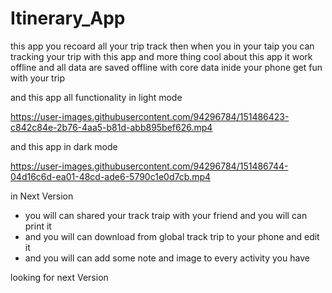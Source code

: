 # Itinerary_App

this app you recoard all your trip track then when you in your taip you can tracking your trip with this app and more thing cool about this app it work offline and all data are saved offline with core data inide your phone get fun with your trip

and this app all functionality in light mode

https://user-images.githubusercontent.com/94296784/151486423-c842c84e-2b76-4aa5-b81d-abb895bef626.mp4

and this app in dark mode 



https://user-images.githubusercontent.com/94296784/151486744-04d16c6d-ea01-48cd-ade6-5790c1e0d7cb.mp4

in Next Version 
- you will can shared your track traip with your friend and you will can print it
- and you will can download from global track trip to your phone and edit it 
- and you will can add some note and image to every activity you have 

looking for next Version 
